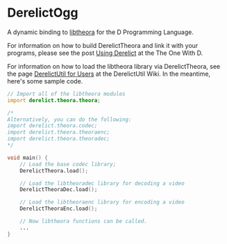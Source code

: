 DerelictOgg
==========

A dynamic binding to [libtheora][1] for the D Programming Language.

For information on how to build DerelictTheora and link it with your programs, please see the post [Using Derelict][2] at the The One With D.

For information on how to load the libtheora library via DerelictTheora, see the page [DerelictUtil for Users][3] at the DerelictUtil Wiki. In the meantime, here's some sample code.

```D
// Import all of the libtheora modules
import derelict.theora.theora;

/*
Alternatively, you can do the following:
import derelict.theora.codec;
import derelict.theora.theoraenc;
import derelict.theora.theoradec;
*/

void main() {
    // Load the base codec library;
    DerelictTheora.load();

    // Load the libtheoradec library for decoding a video
    DerelictTheoraDec.load();

    // Load the libtheoraenc library for encoding a video
    DerelictTheoraEnc.load();

    // Now libtheora functions can be called.
    ...
}
```

[1]: http://xiph.org/theora/
[2]: http://dblog.aldacron.net/derelict-help/using-derelict/
[3]: https://github.com/DerelictOrg/DerelictUtil/wiki/DerelictUtil-for-Users
